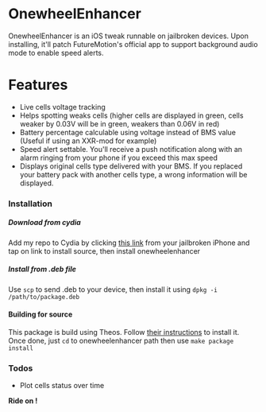 # OnewheelEnhancer

OnewheelEnhancer is an iOS tweak runnable on jailbroken devices. 
Upon installing, it'll patch FutureMotion's official app to support background audio mode to enable speed alerts.

# Features

  - Live cells voltage tracking
  - Helps spotting weaks cells (higher cells are displayed in green, cells weaker by 0.03V will be in green, weakers than 0.06V in red)
  - Battery percentage calculable using voltage instead of BMS value (Useful if using an XXR-mod for example)
  - Speed alert settable. You'll receive a push notification along with an alarm ringing from your phone if you exceed this max speed
  - Displays original cells type delivered with your BMS. If you replaced your battery pack with another cells type, a wrong information will be displayed.

### Installation

##### Download from cydia
Add my repo to Cydia by clicking [this link](https://thibauddavid.github.io/cydiarepo/) from your jailbroken iPhone and tap on link to install source, then install onewheelenhancer

##### Install from .deb file
Use `scp` to send .deb to your device, then install it using `dpkg -i /path/to/package.deb`

#### Building for source
This package is build using Theos. Follow [their instructions](https://github.com/theos/theos/wiki/Installation) to install it.
Once done, just `cd` to onewheelenhancer path then use `make package install`

### Todos

 - Plot cells status over time
 
**Ride on !**
